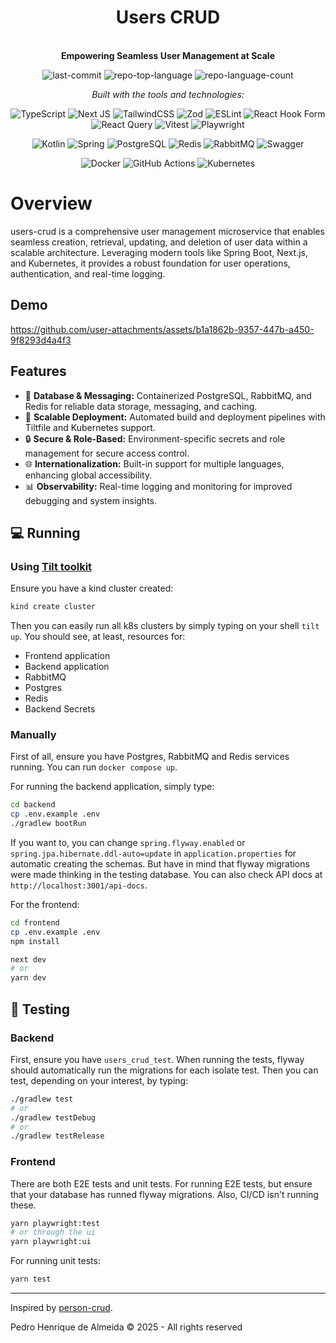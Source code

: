 <div align="center" class="text-center">
  <h1>Users CRUD</h1>
  <br>
  <b>Empowering Seamless User Management at Scale</b>
  <br>
  
  ![last-commit](https://img.shields.io/github/last-commit/qedrohenrique/users-crud?style=flat&logo=git&logoColor=white&color=0080ff)
  ![repo-top-language](https://img.shields.io/github/languages/top/qedrohenrique/users-crud?style=flat&color=0080ff)
  ![repo-language-count](https://img.shields.io/github/languages/count/qedrohenrique/users-crud?style=flat&color=0080ff)

  *Built with the tools and technologies:*
  
  ![TypeScript](https://img.shields.io/badge/TypeScript-3178C6.svg?style=flat&logo=TypeScript&logoColor=white)
  ![Next JS](https://img.shields.io/badge/Next-black?style=flat&logo=next.js&logoColor=white)
  ![TailwindCSS](https://img.shields.io/badge/tailwindcss-%2338B2AC.svg?style=flat&logo=tailwind-css&logoColor=white)
  ![Zod](https://img.shields.io/badge/Zod-3E67B1.svg?style=flat&logo=Zod&logoColor=white)
  ![ESLint](https://img.shields.io/badge/ESLint-4B32C3.svg?style=flat&logo=ESLint&logoColor=white)
  ![React Hook Form](https://img.shields.io/badge/React%20Hook%20Form-EC5990.svg?style=flat&logo=React-Hook-Form&logoColor=white)
  ![React Query](https://img.shields.io/badge/-React%20Query-FF4154?style=flat&logo=react%20query&logoColor=white)
  ![Vitest](https://img.shields.io/badge/Vitest-6E9F18.svg?style=flat&logo=Vitest&logoColor=white)
  ![Playwright](https://img.shields.io/badge/-playwright-%232EAD33?style=flat&logo=Playwright&logoColor=white)

  ![Kotlin](https://img.shields.io/badge/Kotlin-7F52FF.svg?style=flat&logo=Kotlin&logoColor=white)
  ![Spring](https://img.shields.io/badge/spring-%236DB33F.svg?style=flat&logo=spring&logoColor=white)
  ![PostgreSQL](https://img.shields.io/badge/PostgreSQL-4169E1.svg?style=flat&logo=PostgreSQL&logoColor=white)
  ![Redis](https://img.shields.io/badge/Redis-FF4438.svg?style=flat&logo=Redis&logoColor=white)
  ![RabbitMQ](https://img.shields.io/badge/RabbitMQ-FF6600.svg?style=flat&logo=RabbitMQ&logoColor=white)
  ![Swagger](https://img.shields.io/badge/-Swagger-%23Clojure?style=flat&logo=swagger&logoColor=white)

  ![Docker](https://img.shields.io/badge/Docker-2496ED.svg?style=flat&logo=Docker&logoColor=white)
  ![GitHub Actions](https://img.shields.io/badge/GitHub%20Actions-2088FF.svg?style=flat&logo=GitHub-Actions&logoColor=white)
  ![Kubernetes](https://img.shields.io/badge/kubernetes-%23326ce5.svg?style=flat&logo=kubernetes&logoColor=white)


</div>

# Overview

users-crud is a comprehensive user management microservice that enables seamless creation, retrieval, updating, and deletion of user data within a scalable architecture. Leveraging modern tools like Spring Boot, Next.js, and Kubernetes, it provides a robust foundation for user operations, authentication, and real-time logging.

## Demo

https://github.com/user-attachments/assets/b1a1862b-9357-447b-a450-9f8293d4a4f3

## Features

<ul class="list-disc pl-4 my-0">
<li class="my-0">🧩 <strong>Database &amp; Messaging:</strong> Containerized PostgreSQL, RabbitMQ, and Redis for reliable data storage, messaging, and caching.</li>
<li class="my-0">🚀 <strong>Scalable Deployment:</strong> Automated build and deployment pipelines with Tiltfile and Kubernetes support.</li>
<li class="my-0">🔒 <strong>Secure &amp; Role-Based:</strong> Environment-specific secrets and role management for secure access control.</li>
<li class="my-0">🌐 <strong>Internationalization:</strong> Built-in support for multiple languages, enhancing global accessibility.</li>
<li class="my-0">📊 <strong>Observability:</strong> Real-time logging and monitoring for improved debugging and system insights.</li>
</ul>

## 💻 Running

### Using [Tilt toolkit](https://tilt.dev)

Ensure you have a kind cluster created:

```bash
kind create cluster
```

Then you can easily run all k8s clusters by simply typing on your shell `tilt up`.
You should see, at least, resources for:
- Frontend application
- Backend application
- RabbitMQ
- Postgres
- Redis
- Backend Secrets

### Manually

First of all, ensure you have Postgres, RabbitMQ and Redis services running.
You can run `docker compose up`.

For running the backend application, simply type:
```bash
cd backend
cp .env.example .env
./gradlew bootRun
```
If you want to, you can change `spring.flyway.enabled` or `spring.jpa.hibernate.ddl-auto=update` in `application.properties` for automatic creating the schemas.
But have in mind that flyway migrations were made thinking in the testing database.
You can also check API docs at `http://localhost:3001/api-docs`.

For the frontend:
```bash
cd frontend
cp .env.example .env
npm install

next dev
# or
yarn dev
```

## 🧪 Testing

### Backend

First, ensure you have `users_crud_test`. When running the tests, flyway should automatically run the migrations for each isolate test.
Then you can test, depending on your interest, by typing:

```bash
./gradlew test
# or
./gradlew testDebug
# or
./gradlew testRelease
```

### Frontend

There are both E2E tests and unit tests.
For running E2E tests, but ensure that your database has runned flyway migrations.
Also, CI/CD isn't running these.
```bash
yarn playwright:test
# or through the ui
yarn playwright:ui
```

For running unit tests:
```bash
yarn test
```

---

Inspired by [person-crud](https://github.com/KozielGPC/person-crud).

Pedro Henrique de Almeida © 2025 - All rights reserved
